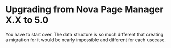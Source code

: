 # Upgrading from Nova Page Manager X.X to 5.0

You have to start over. The data structure is so much different that creating a migration for it would be nearly impossible and different for each usecase.
